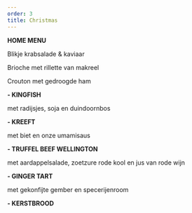 ```yaml
---
order: 3
title: Christmas
---
```

**HOME MENU**

Blikje krabsalade & kaviaar

Brioche met rillette van makreel

Crouton met gedroogde ham

**\- KINGFISH**

met radijsjes, soja en duindoornbos

**\- KREEFT**

met biet en onze umamisaus

**\- TRUFFEL BEEF WELLINGTON**

met aardappelsalade, zoetzure rode kool en jus van rode wijn

**\- GINGER TART**

met gekonfijte gember en specerijenroom

**\- KERSTBROOD**